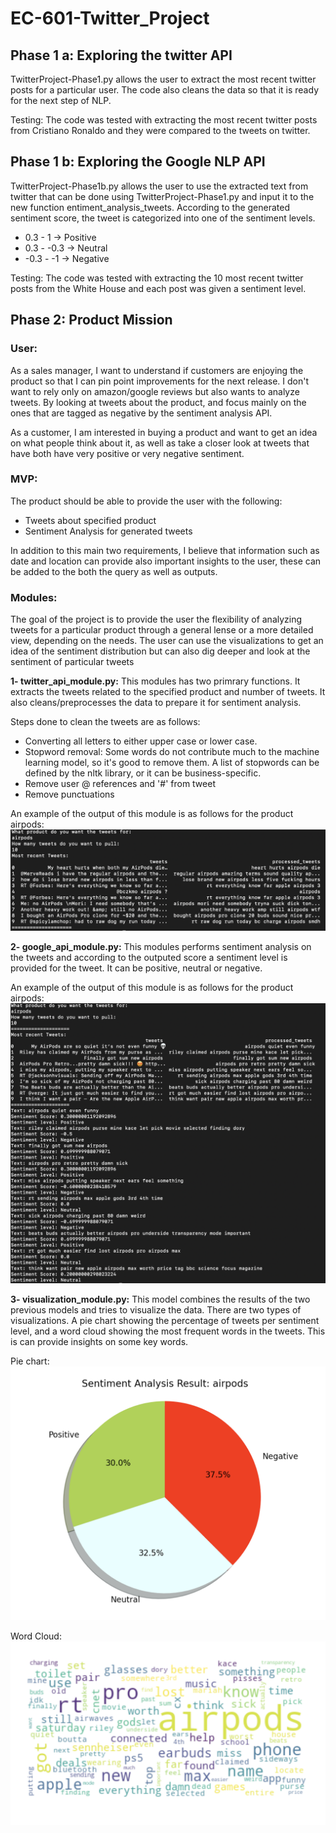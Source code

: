# EC-601-Twitter_Project

Phase 1 a: Exploring the twitter API
--------

TwitterProject-Phase1.py allows the user to extract the most recent twitter posts for a particular user. 
The code also cleans the data so that it is ready for the next step of NLP. 

Testing: The code was tested with extracting the most recent twitter posts from Cristiano Ronaldo and they were compared to the tweets on twitter.


Phase 1 b: Exploring the Google NLP API 
--------

TwitterProject-Phase1b.py allows the user to use the extracted text from twitter that can be done using TwitterProject-Phase1.py and input it to the new function entiment_analysis_tweets. According to the generated sentiment score, the tweet is categorized into one of the sentiment levels. 
 
 - 0.3 - 1 -> Positive 
 - 0.3 - -0.3 -> Neutral  
 - -0.3 - -1 -> Negative 
 
Testing: The code was tested with extracting the 10 most recent twitter posts from the White House and each post was given a sentiment level. 

Phase 2: Product Mission
--------

### User:
As a sales manager, I want to understand if customers are enjoying the product so that I can pin point improvements for the next release. I don't want to rely only on amazon/google reviews but also wants to analyze tweets. By looking at tweets about the product, and focus mainly on the ones that are tagged as negative by the sentiment analysis API. 

As a customer, I am interested in buying a product and want to get an idea on what people think about it, as well as take a closer look at tweets that have both have very positive or very negative sentiment. 

### MVP: 
The product should be able to provide the user with the following:  
 - Tweets about specified product
 - Sentiment Analysis for generated tweets 

In addition to this main two requirements, I believe that information such as date and location can provide also important insights to the user, these can be added to the both the query as well as outputs. 

### Modules: 

The goal of the project is to provide the user the flexibility of analyzing tweets for a particular product through a general lense or a more detailed view, depending on the needs. The user can use the visualizations to get an idea of the sentiment distribution but can also dig deeper and look at the sentiment of particular tweets

**1- twitter_api_module.py:**
This modules has two primrary functions. It extracts the tweets related to the specified product and number of tweets. It also cleans/preprocesses the data to prepare it for sentiment analysis.

Steps done to clean the tweets are as follows: 
 - Converting all letters to either upper case or lower case.
 - Stopword removal: Some words do not contribute much to the machine learning model, so it's good to remove them. A list of stopwords can be defined by the nltk library, or it can be business-specific.
 - Remove user @ references and '#' from tweet
 - Remove punctuations
 
An example of the output of this module is as follows for the product airpods: 
![alt text](https://github.com/mkhalil1998/EC-601-Twitter_Project/blob/main/Images/module1.png)

**2- google_api_module.py:**
This modules performs sentiment analysis on the tweets and according to the outputed score a sentiment level is provided for the tweet. It can be positive, neutral or negative. 

An example of the output of this module is as follows for the product airpods: 
![alt text](https://github.com/mkhalil1998/EC-601-Twitter_Project/blob/main/Images/module2.png)


**3- visualization_module.py:**
This model combines the results of the two previous models and tries to visualize the data. There are two types of visualizations. A pie chart showing the percentage of tweets per sentiment level, and a word cloud showing the most frequent words in the tweets. This is can provide insights on some key words. 

Pie chart: 
![alt text](https://github.com/mkhalil1998/EC-601-Twitter_Project/blob/main/Images/pie_chart.png)


Word Cloud: 
![alt text](https://github.com/mkhalil1998/EC-601-Twitter_Project/blob/main/Images/word_cloud.png)
